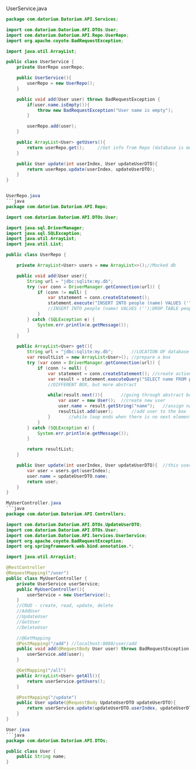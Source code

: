 
UserService.java
```java
package com.datorium.Datorium.API.Services;

import com.datorium.Datorium.API.DTOs.User;
import com.datorium.Datorium.API.Repo.UserRepo;
import org.apache.coyote.BadRequestException;

import java.util.ArrayList;

public class UserService {
    private UserRepo userRepo;

    public UserService(){
        userRepo = new UserRepo();
    }

    public void add(User user) throws BadRequestException {
        if(user.name.isEmpty()){
            throw new BadRequestException("User name is empty");
        }

        userRepo.add(user);
    }

    public ArrayList<User> getUsers(){
        return userRepo.get();     //Get info from Repo (database is mocked/missing in this case)
    }

    public User update(int userIndex, User updateUserDTO){
        return userRepo.update(userIndex, updateUserDTO);
    }
}


UserRepo.java
```java
package com.datorium.Datorium.API.Repo;

import com.datorium.Datorium.API.DTOs.User;

import java.sql.DriverManager;
import java.sql.SQLException;
import java.util.ArrayList;
import java.util.List;

public class UserRepo {

    private ArrayList<User> users = new ArrayList<>();//Mocked db

    public void add(User user){
        String url = "jdbc:sqlite:my.db";
        try (var conn = DriverManager.getConnection(url)) {
            if (conn != null) {
                var statement = conn.createStatement();
                statement.execute("INSERT INTO people (name) VALUES ('" + user.name + "')");
                //INSERT INTO people (name) VALUES ('');DROP TABLE people;--')
            }
        } catch (SQLException e) {
            System.err.println(e.getMessage());
        }
    }

    public ArrayList<User> get(){
        String url = "jdbc:sqlite:my.db";       //LOCATION OF database
        var resultList = new ArrayList<User>(); //prepare a box
        try (var conn = DriverManager.getConnection(url)) {
            if (conn != null) {
                var statement = conn.createStatement(); //create action what to do
                var result = statement.executeQuery("SELECT name FROM people");
                //DIFFERENT BOX, but more abstract

                while(result.next()){       //going through abstract box
                    var user = new User();  //create new user
                    user.name = result.getString("name");   //assign name to the next user
                    resultList.add(user);       //add user to the box
                }       //while loop ends when there is no next element
            }
        } catch (SQLException e) {
            System.err.println(e.getMessage());
        }

        return resultList;
    }

    public User update(int userIndex, User updateUserDTO){  //this user does not exist in ArrayList list, we get it from front-end
        var user = users.get(userIndex);
        user.name = updateUserDTO.name;
        return user;
    }
}

MyUserController.java
```java
package com.datorium.Datorium.API.Controllers;

import com.datorium.Datorium.API.DTOs.UpdateUserDTO;
import com.datorium.Datorium.API.DTOs.User;
import com.datorium.Datorium.API.Services.UserService;
import org.apache.coyote.BadRequestException;
import org.springframework.web.bind.annotation.*;

import java.util.ArrayList;

@RestController
@RequestMapping("/user")
public class MyUserController {
    private UserService userService;
    public MyUserController(){
        userService = new UserService();
    }
    //CRUD - create, read, update, delete
    //AddUser
    //UpdateUser
    //GetUser
    //DeleteUser

    //@GetMapping
    @PostMapping("/add") //localhost:8080/user/add
    public void add(@RequestBody User user) throws BadRequestException {
        userService.add(user);
    }

    @GetMapping("/all")
    public ArrayList<User> getAll(){
        return userService.getUsers();
    }

    @PostMapping("/update")
    public User update(@RequestBody UpdateUserDTO updateUserDTO){
        return userService.update(updateUserDTO.userIndex, updateUserDTO.user);
    }
}

User.java
```java
package com.datorium.Datorium.API.DTOs;

public class User {
    public String name;
}





